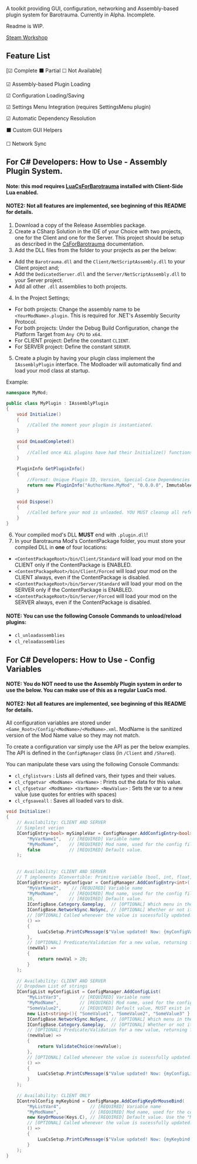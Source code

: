 A toolkit providing GUI, configuration, networking and Assembly-based plugin system for Barotrauma.
Currently in Alpha. Incomplete.

Readme is WIP.

[Steam Workshop]()

## Feature List

[☑ Complete ⬛ Partial ☐ Not Available]


☑ Assembly-based Plugin Loading

☑ Configuration Loading/Saving

☑ Settings Menu Integration (requires SettingsMenu plugin)

☑ Automatic Dependency Resolution 

⬛ Custom GUI Helpers

☐ Network Sync


## For C# Developers: How to Use - Assembly Plugin System.

#### Note: this mod requires [LuaCsForBarotrauma](https://steamcommunity.com/workshop/filedetails/?id=2559634234) installed with Client-Side Lua enabled.
#### NOTE2: Not all features are implemented, see beginning of this README for details.


1. Download a copy of the Release Assemblies package.  
2. Create a CSharp Solution in the IDE of your Choice with two projects, one for the Client and one for the Server. This project should be setup as described in the [CsForBarotrauma](https://evilfactory.github.io/LuaCsForBarotrauma/cs-docs/html/index.html) documentation.
3. Add the DLL files from the folder to your projects as per the below:
- Add the `Barotrauma.dll` and the `Client/NetScriptAssembly.dll` to your Client project and;
- Add the `DedicatedServer.dll` and the `Server/NetScriptAssembly.dll` to your Server project.
- Add all other `.dll` assemblies to both projects.
4. In the Project Settings;
- For both projects: Change the assembly name to be `<YourModName>.plugin`. This is required for .NET's Assembly Security Protocol.
- For both projects: Under the Debug Build Configuration, change the Platform Target from `Any CPU` to `x64`.
- For CLIENT project: Define the constant `CLIENT`.
- For SERVER project: Define the constant `SERVER`.
5. Create a plugin by having your plugin class implement the `IAssemblyPlugin` interface. The Modloader will automatically find and load your mod class at startup.

Example:
```csharp
namespace MyMod;

public class MyPlugin : IAssemblyPlugin
{
    void Initialize()
    {
        //Called the moment your plugin is instantiated.
    }
    
    void OnLoadCompleted()
    {
        //Called once ALL plugins have had their Initialize() functions called.
    }
    
    PluginInfo GetPluginInfo()
    {
        //Format: Unique Plugin ID, Version, Special-Case Dependencies (Not Yet Implemented)
        return new PluginInfo("AuthorName.MyMod", "0.0.0.0", ImmutableArray<string>.Empty); 
    }
    
    void Dispose()
    {
        //Called before your mod is unloaded. YOU MUST cleanup all references and instances stored by code from the main game!
    }
}
```

6. Your compiled mod's DLL **MUST** end with `.plugin.dll`!
7. In your Barotrauma Mod's ContentPackage folder, you must store your compiled DLL in **one** of four locations:
- `<ContentPackageRoot>/bin/Client/Standard` will load your mod on the CLIENT only if the ContentPackage is ENABLED.
- `<ContentPackageRoot>/bin/Client/Forced` will load your mod on the CLIENT always, even if the ContentPackage is disabled.
- `<ContentPackageRoot>/bin/Server/Standard` will load your mod on the SERVER only if the ContentPackage is ENABLED.
- `<ContentPackageRoot>/bin/Server/Forced` will load your mod on the SERVER always, even if the ContentPackage is disabled.

#### NOTE: You can use the following Console Commands to unload/reload plugins:
- `cl_unloadassemblies`
- `cl_reloadassemblies`

## For C# Developers: How to Use - Config Variables

#### NOTE: You do NOT need to use the Assembly Plugin system in order to use the below. You can make use of this as a regular LuaCs mod.
#### NOTE2: Not all features are implemented, see beginning of this README for details.

All configuration variables are stored under `<Game_Root>/Config/<ModName>/<ModName>.xml`. ModName is the sanitized version of the Mod Name value so they may not match.

To create a configuration var simply use the API as per the below examples. The API is defined in the `ConfigManager` class (in `/Client` and `/Shared`).

You can manipulate these vars using the following Console Commands:

- `cl_cfglistvars` : Lists all defined vars, their types and their values.
- `cl_cfggetvar <ModName> <VarName>` : Prints out the data for this value.
- `cl_cfgsetvar <ModName> <VarName> <NewValue>` : Sets the var to a new value (use quotes for entries with spaces)
- `cl_cfgsaveall` : Saves all loaded vars to disk.

```csharp
void Initialize()
{
    // Availability: CLIENT AND SERVER
    // Simplest verion
    IConfigEntry<bool> mySimpleVar = ConfigManager.AddConfigEntry<bool>(
        "MyVarName1",   // [REQUIRED] Variable name
        "MyModName",    // [REQUIRED] Mod name, used for the config file name.
        false           // [REQUIRED] Default value.
    );
    
    
    // Availability: CLIENT AND SERVER
    // T implements IConvertible: Primitive variable (bool, int, float, etc) and string, enum.
    IConfigEntry<int> myConfigvar = ConfigManager.AddConfigEntry<int>(
        "MyVarName2",    // [REQUIRED] Variable name
        "MyModName",    // [REQUIRED] Mod name, used for the config file name.
        10,             // [REQUIRED] Default value.
        IConfigBase.Category.Gameplay,  // [OPTIONAL] Which menu in the settings should it appear under?
        IConfigBase.NetworkSync.NoSync, // [OPTIONAL] Whether or not it should be synced between server and clients. IGNORED for IConfigControl.
        // [OPTIONAL] Called whenever the value is sucessfully updated.
        () =>                           
        { 
            LuaCsSetup.PrintCsMessage($"Value updated! Now: {myConfigVar.Value}") 
        },
        // [OPTIONAL] Predicate/Validation for a new value, returning false stops Var.Value from being changed. 
        (newVal) =>                     
        { 
            return newVal > 20; 
        }
    );
    
    // Availability: CLIENT AND SERVER
    // Dropdown List of strings
    IConfigList myConfigList = ConfigManager.AddConfigList(
        "MyListVar3",       // [REQUIRED] Variable name
        "MyModName",        // [REQUIRED] Mod name, used for the config file name.
        "SomeValue2",       // [REQUIRED] Default value, MUST exist in the list of values.
        new List<string>(){ "SomeValue1", "SomeValue2", "SomeValue3" }, // [REQUIRED] List of values in the list.
        IConfigBase.NetworkSync.NoSync, // [OPTIONAL] Which menu in the settings should it appear under?
        IConfigBase.Category.Gameplay,  // [OPTIONAL] Whether or not it should be synced between server and clients. IGNORED for IConfigControl.
        // [OPTIONAL] Predicate/Validation for a new value, returning false stops Var.Value from being changed. 
        (newValue) => 
        { 
            return ValidateChoice(newValue); 
        },
        // [OPTIONAL] Called whenever the value is sucessfully updated.
        () =>                           
        {
            LuaCsSetup.PrintCsMessage($"Value updated! Now: {myConfigList.Value}") 
        }
    );
    
    // Availability: CLIENT ONLY
    IControlConfig myKeybind = ConfigManage.AddConfigKeyOrMouseBind(
        "MyListVar4",           // [REQUIRED] Variable name
        "MyModName",            // [REQUIRED] Mod name, used for the config file name.
        new KeyOrMouse(Keys.C), // [REQUIRED] Default value. Use the "MouseButton" Enum for mouse binds.
        // [OPTIONAL] Called whenever the value is sucessfully updated.
        () =>                           
        {
            LuaCsSetup.PrintCsMessage($"Value updated! Now: {myKeybind.GetStringValue()}") 
        }   
    );
}
```
